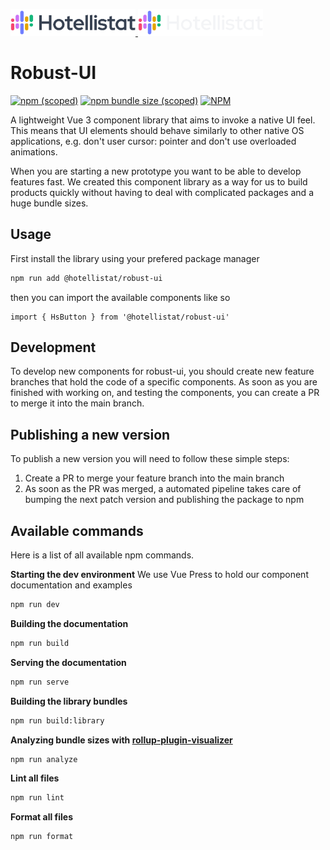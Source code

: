 <p>
  <a href="https://hotellistat.com/#gh-light-mode-only" target="_blank">
    <img src="assets/logo.png" width="200">
  </a>

  <a href="https://hotellistat.com/#gh-dark-mode-only" target="_blank">
    <img src="assets/logo-dark.png" width="200">
  </a>
</p>

# Robust-UI

[![npm (scoped)](https://img.shields.io/npm/v/@hotellistat/robust-ui)](https://www.npmjs.com/package/@hotellistat/robust-ui)
[![npm bundle size (scoped)](https://img.shields.io/bundlephobia/minzip/@hotellistat/robust-ui)](https://bundlephobia.com/result?p=@hotellistat/robust-ui@latest)
[![NPM](https://img.shields.io/npm/l/@hotellistat/robust-ui)](https://github.com/hotellistat/robust-ui/blob/main/LICENSE)

A lightweight Vue 3 component library that aims to invoke a native UI feel. This means that UI elements should behave similarly to other native OS applications, e.g. don't user cursor: pointer and don't use overloaded animations.

When you are starting a new prototype you want to be able to develop features fast. We created this component library as a way for us to build products quickly without having to deal with complicated packages and a huge bundle sizes.

## Usage

First install the library using your prefered package manager

```bash
npm run add @hotellistat/robust-ui
```

then you can import the available components like so

```vue
import { HsButton } from '@hotellistat/robust-ui'
```

## Development

To develop new components for robust-ui, you should create new feature branches
that hold the code of a specific components. As soon as you are finished with working on, and
testing the components, you can create a PR to merge it into the main branch.

## Publishing a new version

To publish a new version you will need to follow these simple steps:

1. Create a PR to merge your feature branch into the main branch
2. As soon as the PR was merged, a automated pipeline takes care of bumping the
   next patch version and publishing the package to npm

## Available commands

Here is a list of all available npm commands.

**Starting the dev environment**
We use Vue Press to hold our component documentation and examples

```bash
npm run dev
```

**Building the documentation**

```bash
npm run build
```

**Serving the documentation**

```bash
npm run serve
```

**Building the library bundles**

```bash
npm run build:library
```

**Analyzing bundle sizes with [rollup-plugin-visualizer](https://github.com/btd/rollup-plugin-visualizer)**

```bash
npm run analyze
```

**Lint all files**

```bash
npm run lint
```

**Format all files**

```bash
npm run format
```
